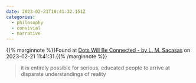 ```yaml
---
date: 2023-02-21T10:41:32.151Z
categories:
  - philosophy
  - convivial
  - narrative
---
```

{{% marginnote %}}Found at [Dots Will Be Connected - by L. M. Sacasas](https://theconvivialsociety.substack.com/p/dots-will-be-connected) on 2023-02-21 11:41:31.{{% /marginnote %}}

> it is entirely possible for serious, educated people to arrive at disparate understandings of reality

